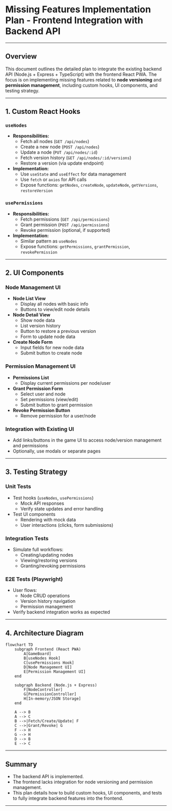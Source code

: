 # Missing Features Implementation Plan - Frontend Integration with Backend API

---

## Overview

This document outlines the detailed plan to integrate the existing backend API (Node.js + Express + TypeScript) with the frontend React PWA. The focus is on implementing missing features related to **node versioning** and **permission management**, including custom hooks, UI components, and testing strategy.

---

## 1. Custom React Hooks

### `useNodes`

- **Responsibilities:**
  - Fetch all nodes (`GET /api/nodes`)
  - Create a new node (`POST /api/nodes`)
  - Update a node (`PUT /api/nodes/:id`)
  - Fetch version history (`GET /api/nodes/:id/versions`)
  - Restore a version (via update endpoint)
- **Implementation:**
  - Use `useState` and `useEffect` for data management
  - Use `fetch` or `axios` for API calls
  - Expose functions: `getNodes`, `createNode`, `updateNode`, `getVersions`, `restoreVersion`

### `usePermissions`

- **Responsibilities:**
  - Fetch permissions (`GET /api/permissions`)
  - Grant permission (`POST /api/permissions`)
  - Revoke permission (optional, if supported)
- **Implementation:**
  - Similar pattern as `useNodes`
  - Expose functions: `getPermissions`, `grantPermission`, `revokePermission`

---

## 2. UI Components

### Node Management UI

- **Node List View**
  - Display all nodes with basic info
  - Buttons to view/edit node details
- **Node Detail View**
  - Show node data
  - List version history
  - Button to restore a previous version
  - Form to update node data
- **Create Node Form**
  - Input fields for new node data
  - Submit button to create node

### Permission Management UI

- **Permissions List**
  - Display current permissions per node/user
- **Grant Permission Form**
  - Select user and node
  - Set permissions (view/edit)
  - Submit button to grant permission
- **Revoke Permission Button**
  - Remove permission for a user/node

### Integration with Existing UI

- Add links/buttons in the game UI to access node/version management and permissions
- Optionally, use modals or separate pages

---

## 3. Testing Strategy

### Unit Tests

- Test hooks (`useNodes`, `usePermissions`)
  - Mock API responses
  - Verify state updates and error handling
- Test UI components
  - Rendering with mock data
  - User interactions (clicks, form submissions)

### Integration Tests

- Simulate full workflows:
  - Creating/updating nodes
  - Viewing/restoring versions
  - Granting/revoking permissions

### E2E Tests (Playwright)

- User flows:
  - Node CRUD operations
  - Version history navigation
  - Permission management
- Verify backend integration works as expected

---

## 4. Architecture Diagram

```mermaid
flowchart TD
    subgraph Frontend (React PWA)
        A[GameBoard]
        B[useNodes Hook]
        C[usePermissions Hook]
        D[Node Management UI]
        E[Permission Management UI]
    end

    subgraph Backend (Node.js + Express)
        F[NodeController]
        G[PermissionController]
        H[In-memory/JSON Storage]
    end

    A --> B
    A --> C
    B -->|Fetch/Create/Update| F
    C -->|Grant/Revoke| G
    F --> H
    G --> H
    D --> B
    E --> C
```

---

## Summary

- The backend API is implemented.
- The frontend lacks integration for node versioning and permission management.
- This plan details how to build custom hooks, UI components, and tests to fully integrate backend features into the frontend.

---